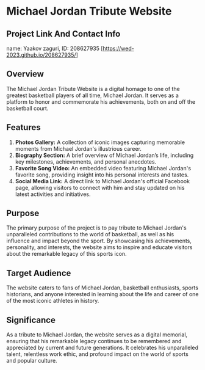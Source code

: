 # Michael Jordan Tribute Website

## Project Link And Contact Info
name: Yaakov zaguri, ID: 208627935
[https://wed-2023.github.io/208627935/]

## Overview
The Michael Jordan Tribute Website is a digital homage to one of the greatest basketball players of all time, Michael Jordan. It serves as a platform to honor and commemorate his achievements, both on and off the basketball court.

## Features
1. **Photos Gallery:** A collection of iconic images capturing memorable moments from Michael Jordan's illustrious career.
2. **Biography Section:** A brief overview of Michael Jordan’s life, including key milestones, achievements, and personal anecdotes.
3. **Favorite Song Video:** An embedded video featuring Michael Jordan's favorite song, providing insight into his personal interests and tastes.
4. **Social Media Link:** A direct link to Michael Jordan's official Facebook page, allowing visitors to connect with him and stay updated on his latest activities and initiatives.

## Purpose
The primary purpose of the project is to pay tribute to Michael Jordan's unparalleled contributions to the world of basketball, as well as his influence and impact beyond the sport. By showcasing his achievements, personality, and interests, the website aims to inspire and educate visitors about the remarkable legacy of this sports icon.

## Target Audience
The website caters to fans of Michael Jordan, basketball enthusiasts, sports historians, and anyone interested in learning about the life and career of one of the most iconic athletes in history.

## Significance
As a tribute to Michael Jordan, the website serves as a digital memorial, ensuring that his remarkable legacy continues to be remembered and appreciated by current and future generations. It celebrates his unparalleled talent, relentless work ethic, and profound impact on the world of sports and popular culture.
